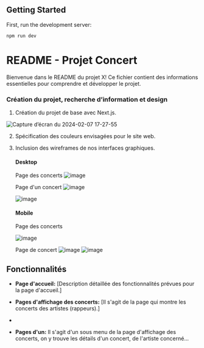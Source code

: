 ## Getting Started

First, run the development server:

```bash
npm run dev
```



# README - Projet Concert

Bienvenue dans le README du projet X! Ce fichier contient des informations essentielles pour comprendre et développer le projet. 

### Création du projet, recherche d’information et design

1. Création du projet de base avec Next.js.

![Capture d’écran du 2024-02-07 17-27-55](https://github.com/lamine-f/concert.remote-ca/assets/133556400/645188ed-5a6e-4499-b71a-39137d2fe7a6)


2. Spécification des couleurs envisagées pour le site web.
3. Inclusion des wireframes de nos interfaces graphiques.

   #### Desktop
    Page des concerts
   ![image](https://github.com/lamine-f/concert.remote-ca/assets/133556400/bf5a0ab1-fd3d-4a86-be5d-df4a4d0898e1)


    Page d'un concert
     ![image](https://github.com/lamine-f/concert.remote-ca/assets/133556400/e61079bd-807a-4c6a-ad67-6338114f72cc)

     ![image](https://github.com/lamine-f/concert.remote-ca/assets/133556400/831dc14e-e4b4-4749-8643-cfc3fbc1aa35)

    #### Mobile
    Page des concerts
   
    ![image](https://github.com/lamine-f/concert.remote-ca/assets/133556400/84fa8227-5299-4e01-a925-c23226adeb14)

    Page de concert
     ![image](https://github.com/lamine-f/concert.remote-ca/assets/133556400/b3bf2989-fc67-4936-b6f4-64aacafb39a2)
     ![image](https://github.com/lamine-f/concert.remote-ca/assets/133556400/c7a393b1-2d5c-44d7-9e29-64e9ba2e3472)




## Fonctionnalités

- **Page d'accueil:** [Description détaillée des fonctionnalités prévues pour la page d'accueil.]

- **Pages d'affichage des concerts:** [Il s'agit de la page qui montre les concerts des artistes (rappeurs).]
- 
- **Pages d'un:**
   Il s'agit d'un sous menu de la page d'affichage des concerts, on y trouve les détails d'un concert, de l'artiste concerné...
